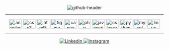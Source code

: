 <p align="center">
  <img src="https://github.com/GabrielSoaresCeravolo/GabrielSoaresCeravolo/assets/132103393/7af0c35d-f235-4f45-a6bf-a9ce56df64c5" alt="github-header">
</p>

<hr>

<p align="center">
<img src="https://cdn.jsdelivr.net/gh/devicons/devicon/icons/angularjs/angularjs-original.svg" alt="angularjs" height="30" width="40" />
<img src="https://cdn.jsdelivr.net/gh/devicons/devicon/icons/css3/css3-original-wordmark.svg" alt="css3" height="30" width="40" /> 
<img src="https://cdn.jsdelivr.net/gh/devicons/devicon/icons/html5/html5-original-wordmark.svg" alt="html5" height="30" width="40" />
<img src="https://cdn.jsdelivr.net/gh/devicons/devicon/icons/figma/figma-original.svg" alt="figma" height="30" width="40" /> 
<img src="https://cdn.jsdelivr.net/gh/devicons/devicon/icons/canva/canva-original.svg" alt="canva" height="30" width="40" />
<img src="https://cdn.jsdelivr.net/gh/devicons/devicon/icons/php/php-original.svg" alt="php" height="30" width="40" />
<img src="https://cdn.jsdelivr.net/gh/devicons/devicon/icons/javascript/javascript-original.svg" alt="javascript" height="30" width="40" />
<img src="https://cdn.jsdelivr.net/gh/devicons/devicon/icons/csharp/csharp-original.svg" alt="csharp" height="30" width="40" />
<img src="https://cdn.jsdelivr.net/gh/devicons/devicon/icons/python/python-original.svg" alt="python" height="30" width="40" /> 
<img src="https://cdn.jsdelivr.net/gh/devicons/devicon/icons/mysql/mysql-original-wordmark.svg" alt="mysql" height="30" width="40" /> 
<img src="https://cdn.jsdelivr.net/gh/devicons/devicon/icons/linux/linux-original.svg" alt="linux" height="30" width="40" />
</p>

<hr>

  <p align="center">
    <a href="https://www.linkedin.com/in/gabriel-soares-ceravolo-29940a21a">
        <img src="https://img.shields.io/badge/linkedin-1a1b27?style=for-the-badge&logo=linkedin&logoColor=5ce0f2" alt="Linkedin">
    </a>
    <a href="https://www.instagram.com/gabriel.strider">
        <img src="https://img.shields.io/badge/Instagram-1a1b27?style=for-the-badge&logo=Instagram&logoColor=5ce0f2" alt="Instagram">
    </a>
  </p>

